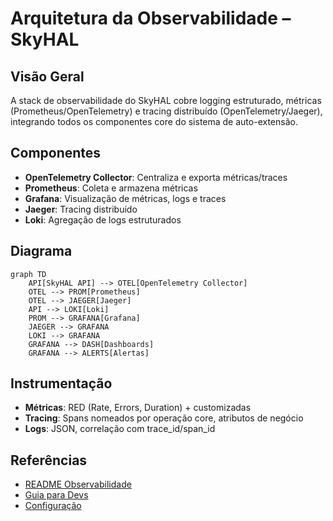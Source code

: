 # Arquitetura da Observabilidade – SkyHAL

## Visão Geral

A stack de observabilidade do SkyHAL cobre logging estruturado, métricas (Prometheus/OpenTelemetry) e tracing distribuído (OpenTelemetry/Jaeger), integrando todos os componentes core do sistema de auto-extensão.

## Componentes

- **OpenTelemetry Collector**: Centraliza e exporta métricas/traces
- **Prometheus**: Coleta e armazena métricas
- **Grafana**: Visualização de métricas, logs e traces
- **Jaeger**: Tracing distribuído
- **Loki**: Agregação de logs estruturados

## Diagrama

```mermaid
graph TD
    API[SkyHAL API] --> OTEL[OpenTelemetry Collector]
    OTEL --> PROM[Prometheus]
    OTEL --> JAEGER[Jaeger]
    API --> LOKI[Loki]
    PROM --> GRAFANA[Grafana]
    JAEGER --> GRAFANA
    LOKI --> GRAFANA
    GRAFANA --> DASH[Dashboards]
    GRAFANA --> ALERTS[Alertas]
```

## Instrumentação

- **Métricas**: RED (Rate, Errors, Duration) + customizadas
- **Tracing**: Spans nomeados por operação core, atributos de negócio
- **Logs**: JSON, correlação com trace_id/span_id

## Referências

- [README Observabilidade](./README.md)
- [Guia para Devs](./usage/developers.md)
- [Configuração](./configuration/README.md)
